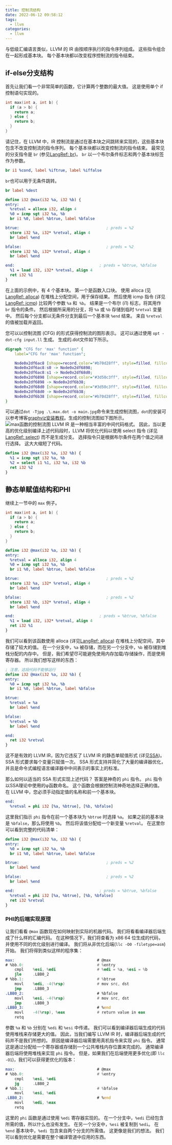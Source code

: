 ```yaml
---
title: 控制流结构
date: 2022-06-12 09:58:12
tags:
  - llvm 
categories:
  - llvm 
---
```

与低级汇编语言类似，LLVM 的 IR 由按顺序执行的指令序列组成。 这些指令组合在一起形成基本块。 每个基本块都以改变程序控制流的指令结束。
## if-else分支结构
首先让我们看一个非常简单的函数，它计算两个整数的最大值。 这是使用单个 if 控制语句实现的。
```cpp
int max(int a, int b) {
  if (a > b) {
    return a;
  } else {
    return b;
  }
}
```
请记住，在 LLVM 中，IR 控制流是通过在基本块之间跳转来实现的，这些基本块包含不改变控制流的指令序列。 每个基本块都以改变控制流的指令结束。 最常见的分支指令是 `br` (参见[LangRef: br](https://llvm.org/docs/LangRef.html#br-instruction))。 `br` 以一个布尔条件标志和两个基本块标签作为参数。
```llvm
br i1 %cond, label %iftrue, label %iffalse
```
`br`也可以用于无条件跳转。
```llvm
br label %dest
```
```llvm
define i32 @max(i32 %a, i32 %b) {
entry:
  %retval = alloca i32, align 4
  %0 = icmp sgt i32 %a, %b
  br i1 %0, label %btrue, label %bfalse

btrue:                                      ; preds = %2
  store i32 %a, i32* %retval, align 4
  br label %end

bfalse:                                     ; preds = %2
  store i32 %b, i32* %retval, align 4
  br label %end

end:                                     ; preds = %btrue, %bfalse
  %1 = load i32, i32* %retval, align 4
  ret i32 %1
}
```
在上面的示例中，有 4 个基本块。 第一个是函数入口块。 使用 alloca (见[LangRef: alloca](http://llvm.org/docs/LangRef.html#alloca-instruction)) 在堆栈上分配空间，用于保存结果。 然后使用 icmp 指令 (详见[LangRef: icmp](http://llvm.org/docs/LangRef.html#icmp-instruction)) 比较两个参数 `%a` 和` %b`。 结果是一个布尔 (i1) 标志，将其用作 `br` 指令的条件。 然后根据所采用的分支，将 `%a` 或 `%b` 存储到临时 `%retval` 变量中。 然后每个分支都以无条件分支到最后一个基本块 `%end` 结束。 来自 `%retval` 的值被加载并返回。

您可以以控制流图 (CFG) 的形式获得控制流的图形表示。 这可以通过使用 `opt -dot-cfg input.ll` 生成。
生成的.dot文件如下所示。
```dot 
digraph "CFG for 'max' function" {
	label="CFG for 'max' function";

	Node0x2df6ac8 [shape=record,color="#b70d28ff", style=filled, fillcolor="#b70d2870",label="{entry:\l  %retval = alloca i32, align 4\l  %0 = icmp sgt i32 %a, %b\l  br i1 %0, label %btrue, label %bfalse\l|{<s0>T|<s1>F}}"];
	Node0x2df6ac8:s0 -> Node0x2df6898;
	Node0x2df6ac8:s1 -> Node0x2df68d0;
	Node0x2df6898 [shape=record,color="#3d50c3ff", style=filled, fillcolor="#f59c7d70",label="{btrue:                                            \l  store i32 %a, i32* %retval, align 4\l  br label %end\l}"];
	Node0x2df6898 -> Node0x2df6b38;
	Node0x2df68d0 [shape=record,color="#3d50c3ff", style=filled, fillcolor="#f59c7d70",label="{bfalse:                                           \l  store i32 %b, i32* %retval, align 4\l  br label %end\l}"];
	Node0x2df68d0 -> Node0x2df6b38;
	Node0x2df6b38 [shape=record,color="#b70d28ff", style=filled, fillcolor="#b70d2870",label="{end:                                              \l  %1 = load i32, i32* %retval, align 4\l  ret i32 %1\l}"];
}
```
可以通过`dot -Tjpg .\.max.dot -o main.jpg`命令来生成控制流图，`dot`的安装可以参考博客[graphviz安装教程](https://qiu-weidong.github.io/2022/04/30/graphviz/start/)。生成的控制流图如下图所示。
![max函数的控制流图](https://cdn.jsdelivr.net/gh/Qiu-Weidong/pictures/images/llvm/cfg.jpg)
LLVM IR 是一种相当丰富的中间代码格式。 因此，当以更高的优化级别编译上述代码段时，LLVM 将优化代码以使用 select 指令 (详见[LangRef: select](http://llvm.org/docs/LangRef.html#select-instruction)) 而不是生成分支。 选择指令只是根据布尔条件在两个值之间进行选择。 这大大缩短了代码。
```llvm
define i32 @max(i32 %a, i32 %b) {
  %1 = icmp sgt i32 %a, %b
  %2 = select i1 %1, i32 %a, i32 %b
  ret i32 %2
}
```
## 静态单赋值结构和PHI
继续上一节中的 `max` 例子。
```cpp
int max(int a, int b) {
  if (a > b) {
    return a;
  } else {
    return b;
  }
}
```
```llvm
define i32 @max(i32 %a, i32 %b) {
entry:
  %retval = alloca i32, align 4
  %0 = icmp sgt i32 %a, %b
  br i1 %0, label %btrue, label %bfalse

btrue:                                      ; preds = %2
  store i32 %a, i32* %retval, align 4
  br label %end

bfalse:                                     ; preds = %2
  store i32 %b, i32* %retval, align 4
  br label %end

end:                                     ; preds = %btrue, %bfalse
  %1 = load i32, i32* %retval, align 4
  ret i32 %1
}
```
我们可以看到该函数使用 alloca (详见[LangRef: alloca](http://llvm.org/docs/LangRef.html#alloca-instruction)) 在堆栈上分配空间，其中存储了较大的值。 在一个分支中，`%a` 被存储，而在另一个分支中，`%b` 被存储到堆栈分配的内存中。 但是，我们希望尽可能避免使用内存加载/存储操作，而是使用寄存器。 所以我们想写这样的东西：
```llvm
; 注意，这段代码不能够运行
define i32 @max(i32 %a, i32 %b) {
entry:
  %0 = icmp sgt i32 %a, %b
  br i1 %0, label %btrue, label %bfalse

btrue:
  %retval = %a
  br label %end

bfalse:
  %retval = %b
  br label %end

end:
  ret i32 %retval
}
```
这不是有效的 LLVM IR，因为它违反了 LLVM IR 的静态单赋值形式 (详见[SSA](https://en.wikipedia.org/wiki/Static_single_assignment_form))。 SSA 形式要求每个变量只赋值一次。 SSA 形式支持并简化了大量的编译器优化，并且是命令式编程语言编译器中中间表示的事实上的标准。

那么如何以适当的 SSA 形式实现上述代码？ 答案是神奇的 `phi` 指令。 `phi` 指令以SSA理论中使用的φ函数命名。 这个函数会根据控制流神奇地选择正确的值。 在 LLVM 中，您必须手动指定值的名称和前一个基本块。
```llvm
end:
  %retval = phi i32 [%a, %btrue], [%b, %bfalse]
```
这里我们指示 `phi` 指令在前一个基本块为 `%btrue` 时选择 `%a`。 如果之前的基本块是 `%bfalse`，那么将使用 `%b`。 然后将该值分配给一个新变量 `%retval`。 在这里你可以看到完整的代码清单：
```llvm
define i32 @max(i32 %a, i32 %b) {
entry:
  %0 = icmp sgt i32 %a, %b
  br i1 %0, label %btrue, label %bfalse

btrue:                                      ; preds = %2
  br label %end

bfalse:                                     ; preds = %2
  br label %end

end:                                     ; preds = %btrue, %bfalse
  %retval = phi i32 [%a, %btrue], [%b, %bfalse]
  ret i32 %retval
}
```
### PHI的后端实现原理
让我们看看 `@max` 函数现在如何映射到实际的机器代码。 我们将看看编译器后端生成了什么样的汇编代码。 在这种情况下，我们将查看为 x86 64 位生成的代码，并使用不同的优化级别进行编译。 我们将从非优化后端(`llc -O0 -filetype=asm`)开始。 我们将得到类似这样的程序集： 
```asm
max:                                    # @max
# %bb.0:                                # %entry
    cmpl    %esi, %edi                  # %edi = %a, %esi = %b
    jle     .LBB0_2
# %bb.1:                                # %btrue
    movl    %edi, -4(%rsp)              # mov src, dst
    jmp     .LBB0_3
.LBB0_2:                                # %bfalse
    movl    %esi, -4(%rsp)              # mov src, dst
    jmp     .LBB0_3
.LBB0_3:                                # %end
    movl    -4(%rsp), %eax              # return value in eax
    retq
```
参数 `%a` 和 `%b` 分别在 `%edi` 和 `%esi` 中传递。 我们可以看到编译器后端生成的代码使用堆栈来存储更大的值。 因此，当我们编写 LLVM IR 时，编译器后端生成的代码并不是我们所想的。 原因是编译器后端需要用真机指令来实现 `phi` 指令。 通常这是通过分配给一个寄存器或存储到一个公共堆栈内存位置来完成的。 通常编译器后端将使用堆栈来实现 `phi` 指令。 但是，如果我们在后端使用更多优化(即 `llc -O1`)，我们可以获得更优化的版本：
```asm
max:                                    # @max
# %bb.0:                                # %entry
    cmpl    %esi, %edi
    jg      .LBB0_2
# %bb.1:                                # %bfalse
    movl    %esi, %edi
.LBB0_2:                                # %end
    movl    %edi, %eax
    retq
```
这里的 `phi` 函数是通过使用 `%edi` 寄存器实现的。 在一个分支中，`%edi` 已经包含所需的值，所以什么也没有发生。 在另一个分支中，`%esi` 被复制到 `%edi`。 在 `%end` 基本块中，`%edi `包含来自两个分支的所需值。 这更像是我们的想法。 我们可以看到优化是需要在整个编译管道中应用的东西。